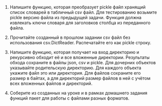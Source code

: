 1. Напишите функцию, которая преобразует pickle файл хранящий список словарей в табличный csv файл. Для тестированию
   возьмите pickle версию файла из предыдущей задачи. Функция должна извлекать ключи словаря для заголовков столбца из
   переданного файла.


2. Прочитайте созданный в прошлом задании csv файл без использования csv.DictReader. Распечатайте его как pickle строку.


3. Напишите функцию, которая получает на вход директорию и рекурсивно обходит её и все вложенные директории. Результаты
   обхода сохраните в файлы json, csv и pickle. Для дочерних объектов указывайте родительскую директорию. Для каждого
   объекта укажите файл это или директория. Для файлов сохраните его размер в байтах, а для директорий размер файлов в
   ней с учётом всех вложенных файлов и директорий.


4. Соберите из созданных на уроке и в рамках домашнего задания функций пакет для работы с файлами разных форматов.